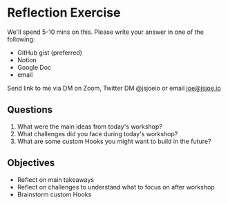 # Reflection Exercise
We'll spend 5-10 mins on this. Please write your answer in one of the following:
- GitHub gist (preferred)
- Notion
- Google Doc
- email

Send link to me via DM on Zoom, Twitter DM @jsjoeio or email joe@jsjoe.io

## Questions
1. What were the main ideas from today's workshop?
2. What challenges did you face during today's workshop?
3. What are some custom Hooks you might want to build in the future?

## Objectives
- Reflect on main takeaways
- Reflect on challenges to understand what to focus on after workshop
- Brainstorm custom Hooks